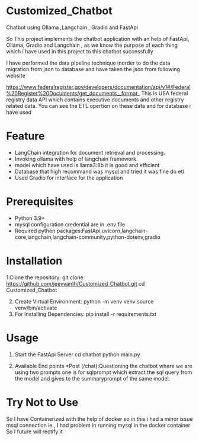 # Customized_Chatbot
Chatbot using Ollama ,Langchain , Gradio and FastApi

So This project implements the chatbot application with an help of FastApi, Ollama, Gradio and Langchain , as we know the purpose of each thing which i have used in this project to this chatbot successfully 

I have performed the data pipeline technique inorder to do the data migration from json to database and have taken the json from following website 

https://www.federalregister.gov/developers/documentation/api/v1#/Federal%20Register%20Documents/get_documents__format_ 
This is USA federal registry data API which contains executive documents and other registry related data.
You can see the ETL opertion on these data and for database i have used 

# Feature
   * LangChain integration for document retrieval and processing.
   * Invoking ollama with help of langchain framework.
   * model which have used is llama3:8b it is good and efficient
   * Database that high recommand was mysql and tried it was fine do etl
   * Used Gradio for interface for the application

# Prerequisites
  * Python 3.9+
  * mysql configuration credential are in .env file
  * Required python packages:FastApi,uvicorn,langchain-core,langchain,langchain-community,python-dotenv,gradio 

# Installation
 1.Clone the repository:
    git clone https://github.com/jeevvanth/Customized_Chatbot.git
    cd Customized_Chatbot

  2. Create Virtual Environment:
     python -m venv venv
     source venv/bin/activate
  3. For Installing Dependencies:
      pip install -r requirements.txt

# Usage
  1. Start the FastApi Server
     cd chatbot
     python main.py

  2. Available End points
      *Post (/chat):Questioning the chatbot where we are using two prompts one is for sqlprompt which extract the sql query from the model and gives to the                             summaryprompt of the same model.
        
# Try Not to Use
   So I have Containerized with the help of docker so in this i had a minor issue msql connection ie., I had problem in running mysql in the docker container So I future will rectify it 
  

